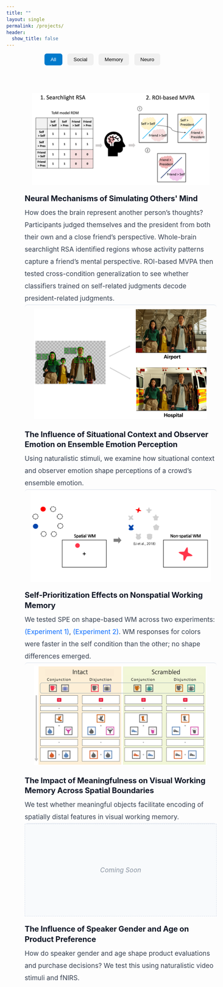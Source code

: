 ```yaml
---
title: ""
layout: single
permalink: /projects/
header:
  show_title: false
---
```


<!-- ====== Filters ====== -->
<div class="project-filters">
  <button class="filter-button active" onclick="filterSelection('all', this)">All</button>
  <button class="filter-button" onclick="filterSelection('social', this)">Social</button>
  <button class="filter-button" onclick="filterSelection('memory', this)">Memory</button>
  <button class="filter-button" onclick="filterSelection('neuro', this)">Neuro</button>
</div>

<!-- ====== Projects (full-bleed) ====== -->
<div class="projects">

  <!-- Plan 1 -->
  <section class="project-row social neuro">
    <div class="project-image">
      <img src="/assets/img/projects/SRE2_method1.png" alt="Plan 1 image">
    </div>
    <div class="project-text">
      <h2>Neural Mechanisms of Simulating Others' Mind</h2>
      <p>
        How does the brain represent another person’s thoughts? Participants judged themselves and the president from both their own and a close friend’s perspective. Whole-brain searchlight RSA identified regions whose activity patterns capture a friend’s mental perspective. ROI-based MVPA then tested cross-condition generalization to see whether classifiers trained on self-related judgments decode president-related judgments.
      </p>
    </div>
  </section>

  <!-- Ensemble Emotion Perception -->
  <section class="project-row social">
    <div class="project-image">
      <img src="/assets/img/projects/CEP_method.png" alt="Ensemble Emotion Perception">
    </div>
    <div class="project-text">
      <h2>The Influence of Situational Context and Observer Emotion on Ensemble Emotion Perception</h2>
      <p>
        Using naturalistic stimuli, we examine how situational context and observer emotion shape perceptions of a crowd’s ensemble emotion.
      </p>
    </div>
  </section>

  <!-- SPE -->
  <section class="project-row social memory">
    <div class="project-image">
      <img src="/assets/img/projects/SPE_method.png" alt="Self-Prioritization Effects">
    </div>
    <div class="project-text">
      <h2>Self-Prioritization Effects on Nonspatial Working Memory</h2>
      <p>
        We tested SPE on shape-based WM across two experiments:
        <a href="/data/analyzeSPE8VCS1.html" target="_blank" class="project-link">(Experiment 1)</a>,
        <a href="/data/analyzeSPE8VCS2.html" target="_blank" class="project-link">(Experiment 2)</a>.
        WM responses for colors were faster in the self condition than the other; no shape differences emerged.
      </p>
    </div>
  </section>

  <!-- Meaningfulness in VWM -->
  <section class="project-row memory">
    <div class="project-image">
      <img src="/assets/img/projects/Meaningfulness_method.png" alt="Meaningfulness Effects">
    </div>
    <div class="project-text">
      <h2>The Impact of Meaningfulness on Visual Working Memory Across Spatial Boundaries</h2>
      <p>
        We test whether meaningful objects facilitate encoding of spatially distal features in visual working memory.
      </p>
    </div>
  </section>

  <!-- fNIRS (no image) -->
  <section class="project-row neuro no-image">
    <div class="project-image" aria-hidden="true"></div>
    <div class="project-text">
      <h2>The Influence of Speaker Gender and Age on Product Preference</h2>
      <p>
        How do speaker gender and age shape product evaluations and purchase decisions? We test this using naturalistic video stimuli and fNIRS.
      </p>
    </div>
  </section>

</div>

<!-- ====== Filter logic ====== -->
<script>
function filterSelection(category, btn) {
  const rows = document.querySelectorAll('.project-row');
  rows.forEach(row => {
    const show = (category === 'all') || row.classList.contains(category);
    row.style.display = show ? '' : 'none';
  });
  document.querySelectorAll('.filter-button').forEach(b => b.classList.remove('active'));
  if (btn) btn.classList.add('active');
}
// 초기 상태: All
filterSelection('all', document.querySelector('.filter-button'));
</script>

<style>
/* ========= Filters ========= */
.project-filters {
  text-align: center;
  margin: 0 0 1.25rem;
}
.filter-button {
  padding: .5rem 1rem;
  margin: 0 .3rem;
  background: #f0f0f0;
  border: 0;
  border-radius: 6px;
  cursor: pointer;
  font-weight: 500;
  transition: background .2s;
}
.filter-button:hover { background: #e6e6e6; }
.filter-button.active { background: #007acc; color: #fff; }

/* ========= Full-bleed container (break out of theme) ========= */
.projects {
  width: 100vw;
  margin-left: calc(50% - 50vw);
  margin-right: calc(50% - 50vw);
  padding: 0 1rem;
}
.page .page__inner-wrap { padding-left: 0; padding-right: 0; }

/* ========= Two-column layout: all items image-left / text-right ========= */
.project-row {
  display: grid;
  grid-template-columns: minmax(0, 40%) minmax(0, 60%);
  align-items: stretch;
  gap: 5rem;
  padding: 2rem 3 2rem;

  /* 구분감 + 부드러운 인터랙션 */
  border-radius: 8px;
  transition: box-shadow .18s ease, transform .18s ease, background-color .18s ease;
}

/* 구분선으로 프로젝트 간 분리 */
.project-row + .project-row {
  border-top: 2px solid #e9edf3;
}

/* 이미지 영역 */
.project-image {
  display: flex;
  align-items: center;
  justify-content: center;
}
.project-image img {
  width: 95%;
  height: auto;        /* 원본 비율 유지 */
  max-height: 95%;    /* 너무 커지지 않게 */
  object-fit: contain; /* 잘림 없이 비율 맞춤 */
  border-radius: 6px;
}

/* 이미지가 없는 항목: 플레이스홀더 패널 유지(정렬 통일) */
/* 이미지 없는 항목: "Coming Soon" 한 번만 중앙에 표시 */
.project-row.no-image .project-image {
  position: relative;              /* ::before를 절대배치로 중앙 정렬하기 위함 */
  min-height: 320px;             
  border: 1px dashed #d7deea;      /* 원하면 지워도 됨 */
  background: #f8fafc;             /* 원하면 지워도 됨 */
  display: block;                  /* flex 참여 이슈 방지 */
}
.project-row.no-image .project-image::before {
  content: "Coming Soon";
  position: absolute;
  top: 50%;
  left: 50%;
  transform: translate(-50%, -50%);
  font-size: 1.05rem;              /* 크기 조절 */
  color: #9aa3af;                  /* 은은한 회색 */
  font-weight: 500;
  font-style: italic;
  white-space: nowrap;             /* 세로로 꺾이는 현상 방지 */
  pointer-events: none;            /* 마우스 이벤트 방해 X */
  user-select: none;               /* 드래그 방지 (선택적) */
}


/* 텍스트 */
.project-text {
  display: flex;
  flex-direction: column;
  justify-content: center;
}
.project-text h2 {
  margin: 0 0 .5rem;
  font-size: clamp(1rem, 0.6vw + 0.9rem, 1.4rem); 
  line-height: 1.3;
  letter-spacing: -0.01em;
  color: #111827;
}
.project-text p {
  margin: 0;
  font-size: clamp(0.98rem, 0.35vw + 0.9rem, 1.08rem);
  line-height: 1.85;
  color: #374151;
}
.project-link { color: #0a6cff; text-decoration: none; }
.project-link:hover { text-decoration: underline; }

/* ========= Hover/Focus 인터랙션 (커서+그림자만) ========= */
/* 제목 호버 */
.project-text h2:hover {
  cursor: pointer;
  text-decoration: underline;
}

/* ========= Responsive ========= */
@media (max-width: 960px) {
  .projects { margin-left: 0; margin-right: 0; width: 100%; padding: 3rem; }
  .project-row { grid-template-columns: 1fr; gap: 1.25rem; }
  .project-image img,
  .project-row.no-image .project-image { min-height: 240px; }
}

/* 모션 민감 사용자 배려 */
@media (prefers-reduced-motion: reduce) {
  .project-row {
    transition: box-shadow .18s ease, background-color .18s ease;
  }
  .project-row:hover, .project-row:focus-within {
    transform: none;
  }
}
</style>
